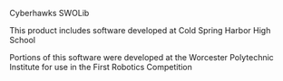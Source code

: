 Cyberhawks SWOLib

This product includes software developed at
Cold Spring Harbor High School

Portions of this software were developed at the Worcester Polytechnic Institute for use in the First Robotics Competition
